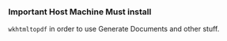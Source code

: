 ### Important Host Machine Must install

`wkhtmltopdf` in order to use Generate Documents and other stuff.
